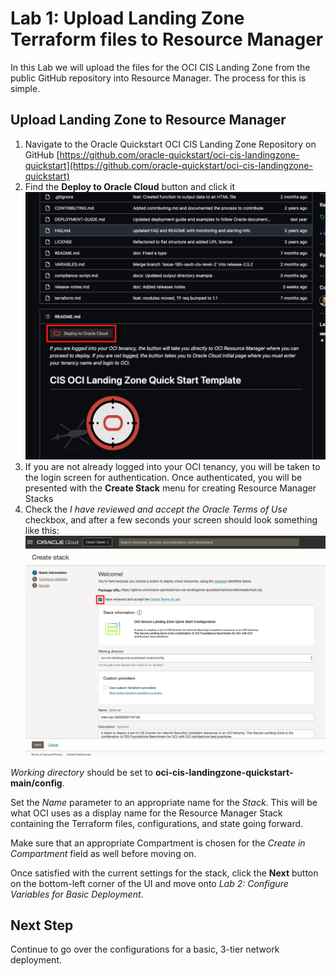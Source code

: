 # Lab 1: Upload Landing Zone Terraform files to Resource Manager

In this Lab we will upload the files for the OCI CIS Landing Zone from the public GitHub repository into Resource Manager. The process for this is simple.

## Upload Landing Zone to Resource Manager

1. Navigate to the Oracle Quickstart OCI CIS Landing Zone Repository on GitHub [https://github.com/oracle-quickstart/oci-cis-landingzone-quickstart](https://github.com/oracle-quickstart/oci-cis-landingzone-quickstart)
2. Find the __Deploy to Oracle Cloud__ button and click it ![Deploy to Oracle Cloud Button](images/button.png " ")
3. If you are not already logged into your OCI tenancy, you will be taken to the login screen for authentication. Once authenticated, you will be presented with the __Create Stack__ menu for creating Resource Manager Stacks
4. Check the _I have reviewed and accept the Oracle Terms of Use_ checkbox, and after a few seconds your screen should look something like this: ![Create Stack Screen](images/create-stack.png " ")

_Working directory_ should be set to __oci-cis-landingzone-quickstart-main/config__.

Set the _Name_ parameter to an appropriate name for the _Stack_. This will be what OCI uses as a display name for the Resource Manager Stack containing the Terraform files, configurations, and state going forward.

Make sure that an appropriate Compartment is chosen for the _Create in Compartment_ field as well before moving on.

Once satisfied with the current settings for the stack, click the __Next__ button on the bottom-left corner of the UI and move onto _Lab 2: Configure Variables for Basic Deployment_.

## Next Step

Continue to go over the configurations for a basic, 3-tier network deployment.
